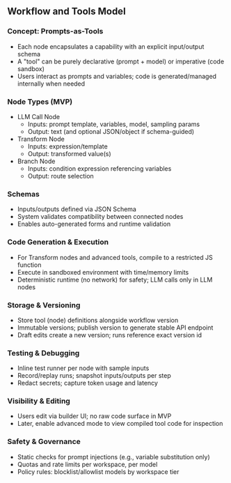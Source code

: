 ## Workflow and Tools Model

### Concept: Prompts-as-Tools

- Each node encapsulates a capability with an explicit input/output schema
- A "tool" can be purely declarative (prompt + model) or imperative (code sandbox)
- Users interact as prompts and variables; code is generated/managed internally when needed

### Node Types (MVP)

- LLM Call Node
  - Inputs: prompt template, variables, model, sampling params
  - Output: text (and optional JSON/object if schema-guided)
- Transform Node
  - Inputs: expression/template
  - Output: transformed value(s)
- Branch Node
  - Inputs: condition expression referencing variables
  - Output: route selection

### Schemas

- Inputs/outputs defined via JSON Schema
- System validates compatibility between connected nodes
- Enables auto-generated forms and runtime validation

### Code Generation & Execution

- For Transform nodes and advanced tools, compile to a restricted JS function
- Execute in sandboxed environment with time/memory limits
- Deterministic runtime (no network) for safety; LLM calls only in LLM nodes

### Storage & Versioning

- Store tool (node) definitions alongside workflow version
- Immutable versions; publish version to generate stable API endpoint
- Draft edits create a new version; runs reference exact version id

### Testing & Debugging

- Inline test runner per node with sample inputs
- Record/replay runs; snapshot inputs/outputs per step
- Redact secrets; capture token usage and latency

### Visibility & Editing

- Users edit via builder UI; no raw code surface in MVP
- Later, enable advanced mode to view compiled tool code for inspection

### Safety & Governance

- Static checks for prompt injections (e.g., variable substitution only)
- Quotas and rate limits per workspace, per model
- Policy rules: blocklist/allowlist models by workspace tier
